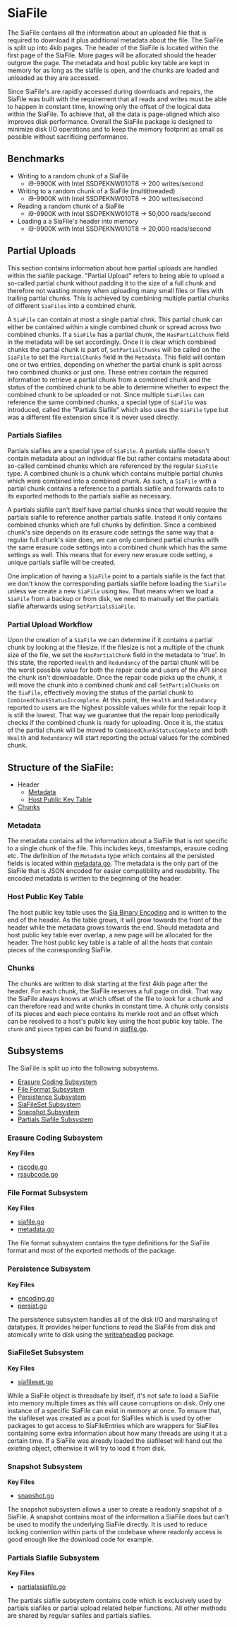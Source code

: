# SiaFile
The SiaFile contains all the information about an uploaded file that is
required to download it plus additional metadata about the file. The SiaFile
is split up into 4kib pages. The header of the SiaFile is located within the
first page of the SiaFile. More pages will be allocated should the header
outgrow the page. The metadata and host public key table are kept in memory
for as long as the siafile is open, and the chunks are loaded and unloaded as
they are accessed.

Since SiaFile's are rapidly accessed during downloads and repairs, the
SiaFile was built with the requirement that all reads and writes must be able
to happen in constant time, knowing only the offset of the logical data
within the SiaFile. To achieve that, all the data is page-aligned which also
improves disk performance. Overall the SiaFile package is designed to
minimize disk I/O operations and to keep the memory footprint as small as
possible without sacrificing performance.

## Benchmarks
- Writing to a random chunk of a SiaFile
    - i9-9900K with Intel SSDPEKNW010T8 -> 200 writes/second
- Writing to a random chunk of a SiaFile (multithreaded)
    - i9-9900K with Intel SSDPEKNW010T8 -> 200 writes/second
- Reading a random chunk of a SiaFile
    - i9-9900K with Intel SSDPEKNW010T8 -> 50,000 reads/second
- Loading a a SiaFile's header into memory
    - i9-9900K with Intel SSDPEKNW010T8 -> 20,000 reads/second

## Partial Uploads
This section contains information about how partial uploads are handled
within the siafile package. "Partial Upload" refers to being able to upload a
so-called partial chunk without padding it to the size of a full chunk and
therefore not wasting money when uploading many small files or files with
trailing partial chunks. This is achieved by combining multiple partial
chunks of different `SiaFiles` into a combined chunk.

A `SiaFile` can contain at most a single partial chnk. This partial chunk can
either be contained within a single combined chunk or spread across two
combined chunks. If a `SiaFile` has a partial chunk, the `HasPartialChunk`
field in the metadata will be set accordingly. Once it is clear which
combined chunks the partial chunk is part of, `SetPartialChunks` will be
called on the `SiaFile` to set the `PartialChunks` field in the `Metadata`.
This field will contain one or two entries, depending on whether the partial
chunk is split across two combined chunks or just one. These entries contain
the required information to retrieve a partial chunk from a combined chunk
and the status of the combined chunk to be able to determine whether to
expect the combined chunk to be uploaded or not. Since multiple `SiaFiles`
can reference the same combined chunks, a special type of `SiaFile` was
introduced, called the "Partials Siafile" which also uses the `SiaFile` type
but was a different file extension since it is never used directly.

### Partials Siafiles
Partials siafiles are a special type of `SiaFile`. A partials siafile doesn't
contain metadata about an individual file but rather contains metadata about
so-called combined chunks which are referenced by the regular `SiaFile` type.
A combined chunk is a chunk which contains multiple partial chunks which were
combined into a combined chunk. As such, a `SiaFile` with a partial chunk
contains a reference to a partials siafile and forwards calls to its exported
methods to the partials siafile as necessary.

A partials siafile can't itself have partial chunks since that would require
the partials siafile to reference another partials siafile. Instead it only
contains combined chunks which are full chunks by definition. Since a
combined chunk's size depends on its erasure code settings the same way that
a regular full chunk's size does, we can only combined partial chunks with
the same erasure code settings into a combined chunk which has the same
settings as well. This means that for every new erasure code setting, a
unique partials siafile will be created.

One implication of having a `SiaFile` point to a partials siafile is the fact
that we don't know the corresponding partials siafile before loading the
`SiaFile` unless we create a new `SiaFile` using `New`. That means when we
load a `SiaFile` from a backup or from disk, we need to manually set the
partials siafile afterwards using `SetPartialsSiaFile`.

### Partial Upload Workflow
Upon the creation of a `SiaFile` we can determine if it contains a partial
chunk by looking at the filesize. If the filesize is not a multiple of the
chunk size of the file, we set the `HasPartialChunk` field in the metadata to
'true'. In this state, the reported `Health` and `Redundancy` of the partial
chunk will be the worst possible value for both the repair code and users of
the API since the chunk isn't downloadable. Once the repair code picks up the
chunk, it will move the chunk into a combined chunk and call
`SetPartialChunks` on the `SiaFile`, effectively moving the status of the
partial chunk to `CombinedChunkStatusIncomplete`. At this point, the `Health`
and `Redundancy` reported to users are the highest possible values while for
the repair loop it is still the lowest. That way we guarantee that the repair
loop periodically checks if the combined chunk is ready for uploading. Once
it is, the status of the partial chunk will be moved to
`CombinedChunkStatusComplete` and both `Health` and `Redundancy` will start
reporting the actual values for the combined chunk.

## Structure of the SiaFile:
- Header
    - [Metadata](#metadata)
    - [Host Public Key Table](#host-public-key-table)
- [Chunks](#chunks)

### Metadata
The metadata contains all the information about a SiaFile that is not
specific to a single chunk of the file. This includes keys, timestamps,
erasure coding etc. The definition of the `Metadata` type which contains all
the persisted fields is located within [metadata.go](./metadata.go). The
metadata is the only part of the SiaFile that is JSON encoded for easier
compatibility and readability. The encoded metadata is written to the
beginning of the header.

### Host Public Key Table
The host public key table uses the [Sia Binary
Encoding](./../../../doc/Encoding.md) and is written to the end of the
header. As the table grows, it will grow towards the front of the header
while the metadata grows towards the end. Should metadata and host public key
table ever overlap, a new page will be allocated for the header. The host
public key table is a table of all the hosts that contain pieces of the
corresponding SiaFile.

### Chunks
The chunks are written to disk starting at the first 4kib page after the
header. For each chunk, the SiaFile reserves a full page on disk. That way
the SiaFile always knows at which offset of the file to look for a chunk and
can therefore read and write chunks in constant time. A chunk only consists
of its pieces and each piece contains its merkle root and an offset which can
be resolved to a host's public key using the host public key table. The
`chunk` and `piece` types can be found in [siafile.go](./siafile.go).

## Subsystems
The SiaFile is split up into the following subsystems.
- [Erasure Coding Subsystem](#erasure-coding-subsystem)
- [File Format Subsystem](#file-format-subsystem)
- [Persistence Subsystem](#persistence-subsystem)
- [SiaFileSet Subsystem](#siafileset-subsystem)
- [Snapshot Subsystem](#snapshot-subsystem)
- [Partials Siafile Subsystem](#partials-siafile-subsystem)

### Erasure Coding Subsystem
**Key Files**
- [rscode.go](./rscode.go)
- [rssubcode.go](./rssubcode.go)

### File Format Subsystem
**Key Files**
- [siafile.go](./siafile.go)
- [metadata.go](./metadata.go)

The file format subsystem contains the type definitions for the SiaFile
format and most of the exported methods of the package.

### Persistence Subsystem
**Key Files**
- [encoding.go](./encoding.go)
- [persist.go](./persist.go)

The persistence subsystem handles all of the disk I/O and marshaling of
datatypes. It provides helper functions to read the SiaFile from disk and
atomically write to disk using the
[writeaheadlog](https://gitlab.com/NebulousLabs/writeaheadlog) package.

### SiaFileSet Subsystem
**Key Files**
- [siafileset.go](./siafileset.go)

While a SiaFile object is threadsafe by itself, it's not safe to load a
SiaFile into memory multiple times as this will cause corruptions on disk.
Only one instance of a specific SiaFile can exist in memory at once. To
ensure that, the siafileset was created as a pool for SiaFiles which is used
by other packages to get access to SiaFileEntries which are wrappers for
SiaFiles containing some extra information about how many threads are using
it at a certain time. If a SiaFile was already loaded the siafileset will
hand out the existing object, otherwise it will try to load it from disk.

### Snapshot Subsystem
**Key Files**
- [snapshot.go](./snapshot.go)

The snapshot subsystem allows a user to create a readonly snapshot of a
SiaFile. A snapshot contains most of the information a SiaFile does but can't
be used to modify the underlying SiaFile directly. It is used to reduce
locking contention within parts of the codebase where readonly access is good
enough like the download code for example.

### Partials Siafile Subsystem
**Key Files**
- [partialssiafile.go](./partialssiafile.go)

The partials siafile subsystem contains code which is exclusively used by
partials siafiles or partial upload related helper functions. All other
methods are shared by regular siafiles and partials siafiles.
